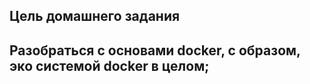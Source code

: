 ## Цель домашнего задания
## Разобраться с основами docker, с образом, эко системой docker в целом;

